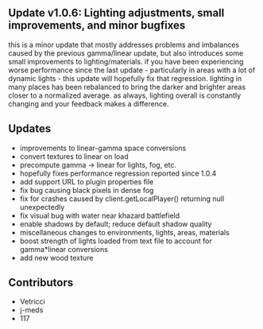 ## Update v1.0.6: Lighting adjustments, small improvements, and minor bugfixes

this is a minor update that mostly addresses problems and imbalances caused by the previous gamma/linear update, but also introduces some small improvements to lighting/materials. if you have been experiencing worse performance since the last update - particularly in areas with a lot of dynamic lights - this update will hopefully fix that regression.
lighting in many places has been rebalanced to bring the darker and brighter areas closer to a normalized average. as always, lighting overall is constantly changing and your feedback makes a difference.

## Updates
* improvements to linear-gamma space conversions
* convert textures to linear on load
* precompute gamma -> linear for lights, fog, etc.
* hopefully fixes performance regression reported since 1.0.4
* add support URL to plugin properties file
* fix bug causing black pixels in dense fog
* fix for crashes caused by client.getLocalPlayer() returning null unexpectedly
* fix visual bug with water near khazard battlefield
* enable shadows by default; reduce default shadow quality
* miscellaneous changes to environments, lights, areas, materials
* boost strength of lights loaded from text file to account for gamma*linear conversions
* add new wood texture

## Contributors
* Vetricci
* j-meds
* 117

